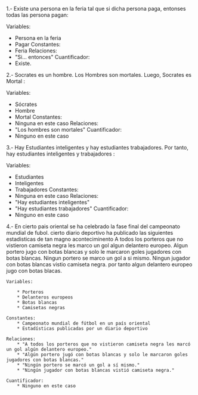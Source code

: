 1.- Existe una persona en la feria tal que si dicha persona paga, entonses todas las persona pagan:

Variables:
  * Persona en la feria
  * Pagar
Constantes:
  * Feria
Relaciones:
  * "Si... entonces"
Cuantificador:
  * Existe.

2.- Socrates es un hombre. Los Hombres son mortales. Luego, Socrates es Mortal :

Variables:
  * Sócrates
  * Hombre
  * Mortal
Constantes:
  * Ninguna en este caso
Relaciones:
  * "Los hombres son mortales"
Cuantificador:
  * Ninguno en este caso

3.- Hay Estudiantes inteligentes y hay estudiantes trabajadores. Por tanto, hay estudiantes inteligentes y trabajadores :

Variables:
  * Estudiantes
  * Inteligentes
  * Trabajadores
Constantes:
  * Ninguna en este caso
Relaciones:
  * "Hay estudiantes inteligentes"
  * "Hay estudiantes trabajadores"
Cuantificador:
  * Ninguno en este caso

4.- En cierto pais oriental se ha celebrado la fase final del campeonato mundial de fubol. cierto diario deportivo ha publicado las siguientes estadisticas de tan magno aconteciminento
    A todos los porteros que no vistieron camiseta negra les marco un gol algun delantero europeo.
    Algun portero jugo con botas blancas y solo le marcaron goles jugadores con botas blancas.
    Ningun portero se marco un gol a si mismo.
    Ningun jugador con botas blancas vistio camiseta negra.
    por tanto algun delantero europeo jugo con botas blacas.

    Variables:

        * Porteros
        * Delanteros europeos
        * Botas blancas
        * Camisetas negras

    Constantes:
        * Campeonato mundial de fútbol en un país oriental
        * Estadísticas publicadas por un diario deportivo

    Relaciones:
        * "A todos los porteros que no vistieron camiseta negra les marcó un gol algún delantero europeo."
        * "Algún portero jugó con botas blancas y solo le marcaron goles jugadores con botas blancas."
        * "Ningún portero se marcó un gol a sí mismo."
        * "Ningún jugador con botas blancas vistió camiseta negra."
    
    Cuantificador:
        * Ninguno en este caso